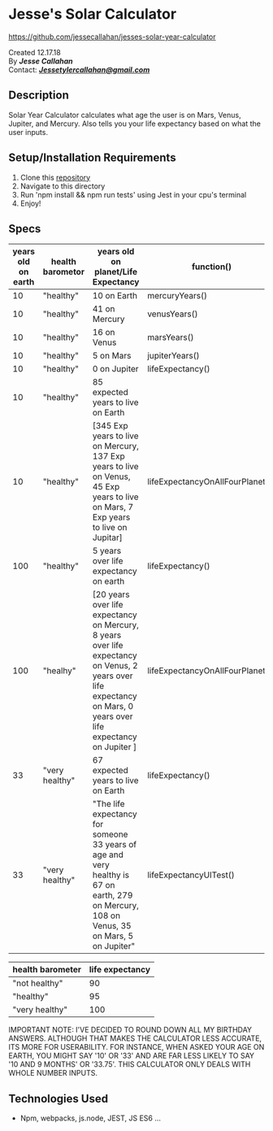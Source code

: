 # Jesse's Solar Calculator
https://github.com/jessecallahan/jesses-solar-year-calculator

Created 12.17.18</br>
By _**Jesse Callahan**_</br>
Contact: _**Jessetylercallahan@gmail.com**_</br>

## Description
Solar Year Calculator calculates what age the user is on Mars, Venus, Jupiter, and Mercury. Also tells you your life expectancy based on what the user inputs.

## Setup/Installation Requirements

1. Clone this [repository](https://github.com/jessecallahan/jesses-solar-year-calculator)
2. Navigate to this directory
3. Run 'npm install && npm run tests' using Jest in your cpu's terminal
4. Enjoy!

## Specs

|  years old on earth|  health barometor | years old on planet/Life Expectancy  | function() |
|---|---|---|---|
| 10  |  "healthy" | 10 on Earth  | mercuryYears() |
| 10  |  "healthy" | 41 on Mercury | venusYears() |
| 10  |  "healthy"  | 16 on Venus | marsYears() |
| 10  |  "healthy" | 5 on Mars  | jupiterYears() |
| 10  |  "healthy" | 0 on Jupiter  | lifeExpectancy() |
| 10  |  "healthy" | 85 expected years to live on Earth  |
| 10  |  "healthy" | [345 Exp years to live on Mercury, 137 Exp years to live on Venus, 45 Exp years to live on Mars, 7 Exp years to live on Jupitar]| lifeExpectancyOnAllFourPlanets() | 
| 100 |  "healthy" | 5 years over life expectancy on earth | lifeExpectancy() |
| 100  |  "healhy"| [20 years over life expectancy on Mercury, 8 years over life expectancy on Venus, 2 years over life expectancy on Mars, 0 years over life expectancy on Jupiter ]  | lifeExpectancyOnAllFourPlanets() | 
| 33  |  "very healthy" | 67 expected years to live on Earth  | lifeExpectancy() |
| 33  |  "very healthy" | "The life expectancy for someone 33 years of age and very healthy is 67 on earth, 279 on Mercury, 108 on Venus, 35 on Mars, 5 on Jupiter"  | lifeExpectancyUITest() |

health barometer | life expectancy
|---|---|
| "not healthy"  |  90 |
| "healthy"  |  95 |
| "very healthy"  |  100 |

IMPORTANT NOTE: I'VE DECIDED TO ROUND DOWN ALL MY BIRTHDAY ANSWERS. ALTHOUGH THAT MAKES THE CALCULATOR LESS ACCURATE, ITS MORE FOR USERABILITY. FOR INSTANCE, WHEN ASKED YOUR AGE ON EARTH, YOU MIGHT SAY '10' OR '33' AND ARE FAR LESS LIKELY TO SAY '10 AND 9 MONTHS' OR '33.75'. THIS CALCULATOR ONLY DEALS WITH WHOLE NUMBER INPUTS. 

## Technologies Used
* Npm, webpacks, js.node, JEST, JS ES6 ...


